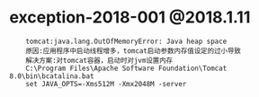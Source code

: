 # exception-2018-001 @2018.1.11
		tomcat:java.lang.OutOfMemoryError: Java heap space
		原因:应用程序中启动线程增多，tomcat启动参数内存值设定的过小导致
		解决方案:对tomcat容器，启动时对jvm设置内存
		C:\Program Files\Apache Software Foundation\Tomcat 8.0\bin\bcatalina.bat
        set JAVA_OPTS=-Xms512M -Xmx2048M -server
